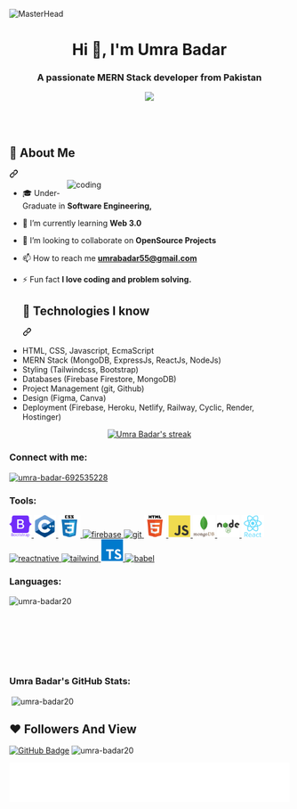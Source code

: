 ![MasterHead](https://media.licdn.com/dms/image/C4D16AQHtEoLIoPcYOg/profile-displaybackgroundimage-shrink_200_800/0/1656073033079?e=2147483647&v=beta&t=37732nSDT_SO-rCkfC2lw24RH7tfrVrYm4lKrBDGOQw)
<h1 align="center">Hi 👋, I'm Umra Badar</h1>
<h3 align="center">A passionate MERN Stack developer from Pakistan</h3>

<p align="center" dir="auto">
<a href="https://github.com/Umra-Badar20"><img src="https://readme-typing-svg.herokuapp.com/?lines=MERN%20Stack%20Developer;Web-Developer%20;and;Self-taught-Programmer;Always%20learning%20new%20things&font=Fira%20Code&center=true&width=440&height=45&color=0844a3&vCenter=true&size=22"></a>
</p><br/><br/>
<div class="markdown-heading" dir="auto"><h2 class="heading-element" dir="auto">🙋 About Me</h2><a id="user-content--about-me" class="anchor" aria-label="Permalink: 🙋 About Me" href="#-about-me"><svg class="octicon octicon-link" viewBox="0 0 16 16" version="1.1" width="16" height="16" aria-hidden="true"><path d="m7.775 3.275 1.25-1.25a3.5 3.5 0 1 1 4.95 4.95l-2.5 2.5a3.5 3.5 0 0 1-4.95 0 .751.751 0 0 1 .018-1.042.751.751 0 0 1 1.042-.018 1.998 1.998 0 0 0 2.83 0l2.5-2.5a2.002 2.002 0 0 0-2.83-2.83l-1.25 1.25a.751.751 0 0 1-1.042-.018.751.751 0 0 1-.018-1.042Zm-4.69 9.64a1.998 1.998 0 0 0 2.83 0l1.25-1.25a.751.751 0 0 1 1.042.018.751.751 0 0 1 .018 1.042l-1.25 1.25a3.5 3.5 0 1 1-4.95-4.95l2.5-2.5a3.5 3.5 0 0 1 4.95 0 .751.751 0 0 1-.018 1.042.751.751 0 0 1-1.042.018 1.998 1.998 0 0 0-2.83 0l-2.5 2.5a1.998 1.998 0 0 0 0 2.83Z"></path></svg></a></div>
<img align="right" alt="coding" width="400" src="https://repository-images.githubusercontent.com/462900780/0a10af70-6cbf-46df-9071-0ff586a3b1d6">



- 🎓 Under-Graduate in **Software Engineering,**

- 🌱 I’m currently learning **Web 3.0**

- 👯 I’m looking to collaborate on **OpenSource Projects**

- 📫 How to reach me **umrabadar55@gmail.com**

- ⚡ Fun fact **I love coding and problem solving.**

  <div class="markdown-heading" dir="auto"><h2 class="heading-element" dir="auto">🚀 Technologies I know</h2><a id="user-content--technologies-i-know" class="anchor" aria-label="Permalink: 🚀 Technologies I know" href="#-technologies-i-know"><svg class="octicon octicon-link" viewBox="0 0 16 16" version="1.1" width="16" height="16" aria-hidden="true"><path d="m7.775 3.275 1.25-1.25a3.5 3.5 0 1 1 4.95 4.95l-2.5 2.5a3.5 3.5 0 0 1-4.95 0 .751.751 0 0 1 .018-1.042.751.751 0 0 1 1.042-.018 1.998 1.998 0 0 0 2.83 0l2.5-2.5a2.002 2.002 0 0 0-2.83-2.83l-1.25 1.25a.751.751 0 0 1-1.042-.018.751.751 0 0 1-.018-1.042Zm-4.69 9.64a1.998 1.998 0 0 0 2.83 0l1.25-1.25a.751.751 0 0 1 1.042.018.751.751 0 0 1 .018 1.042l-1.25 1.25a3.5 3.5 0 1 1-4.95-4.95l2.5-2.5a3.5 3.5 0 0 1 4.95 0 .751.751 0 0 1-.018 1.042.751.751 0 0 1-1.042.018 1.998 1.998 0 0 0-2.83 0l-2.5 2.5a1.998 1.998 0 0 0 0 2.83Z"></path></svg></a></div>
<ul dir="auto">
<li>HTML, CSS, Javascript, EcmaScript</li>
<li>MERN Stack (MongoDB, ExpressJs, ReactJs, NodeJs)</li>
<li>Styling (Tailwindcss, Bootstrap)</li>
<li>Databases (Firebase Firestore, MongoDB)</li>
<li>Project Management (git, Github)</li>
<li>Design (Figma, Canva)</li>
<li>Deployment (Firebase, Heroku, Netlify, Railway, Cyclic, Render, Hostinger)</li>
</ul>
<p align="center">
<a  href="https://github.com/Umra-Badar20">
 <img title="🔥 Get streak stats for your profile at git.io/streak-stats" alt="Umra Badar's streak" src="https://github-readme-streak-stats.herokuapp.com/?user=tayyaba-ali&theme=neon-dark"/>
<!--    <img title="🔥 Get streak stats for your profile at git.io/streak-stats" alt="Umra Badar's streak" src="https://github-readme-streak-stats.herokuapp.com/?user=Umra-Badar20&theme=neon-dark"/> -->

</a>
  </p>
<h3 align="left">Connect with me:</h3>
<p align="left">
  
<a href="https://linkedin.com/in/umra-badar-692535228" target="blank"><img align="center" src="https://raw.githubusercontent.com/rahuldkjain/github-profile-readme-generator/master/src/images/icons/Social/linked-in-alt.svg" alt="umra-badar-692535228" height="30" width="40" /></a>
</p>

<h3 align="left">Tools:</h3>
<p align="left" > <a href="https://getbootstrap.com" target="_blank"  rel="noreferrer"> <img src="https://raw.githubusercontent.com/devicons/devicon/master/icons/bootstrap/bootstrap-plain-wordmark.svg" alt="bootstrap" width="40" height="40"/> </a> <a href="https://www.w3schools.com/cpp/" target="_blank" rel="noreferrer"> <img src="https://raw.githubusercontent.com/devicons/devicon/master/icons/cplusplus/cplusplus-original.svg" alt="cplusplus" width="40" height="40"/> </a> <a href="https://www.w3schools.com/css/" target="_blank" rel="noreferrer"> <img src="https://raw.githubusercontent.com/devicons/devicon/master/icons/css3/css3-original-wordmark.svg" alt="css3" width="40" height="40"/> </a> <a href="https://firebase.google.com/" target="_blank" rel="noreferrer"> <img src="https://www.vectorlogo.zone/logos/firebase/firebase-icon.svg" alt="firebase" width="40" height="40"/> </a> <a href="https://git-scm.com/" target="_blank" rel="noreferrer"> <img src="https://www.vectorlogo.zone/logos/git-scm/git-scm-icon.svg" alt="git" width="40" height="40"/> </a> <a href="https://www.w3.org/html/" target="_blank" rel="noreferrer"> <img src="https://raw.githubusercontent.com/devicons/devicon/master/icons/html5/html5-original-wordmark.svg" alt="html5" width="40" height="40"/> </a> <a href="https://developer.mozilla.org/en-US/docs/Web/JavaScript" target="_blank" rel="noreferrer"> <img src="https://raw.githubusercontent.com/devicons/devicon/master/icons/javascript/javascript-original.svg" alt="javascript" width="40" height="40"/> </a> <a href="https://www.mongodb.com/" target="_blank" rel="noreferrer"> <img src="https://raw.githubusercontent.com/devicons/devicon/master/icons/mongodb/mongodb-original-wordmark.svg" alt="mongodb" width="40" height="40"/> </a> <a href="https://nodejs.org" target="_blank" rel="noreferrer"> <img src="https://raw.githubusercontent.com/devicons/devicon/master/icons/nodejs/nodejs-original-wordmark.svg" alt="nodejs" width="40" height="40"/> </a> <a href="https://reactjs.org/" target="_blank" rel="noreferrer"> <img src="https://raw.githubusercontent.com/devicons/devicon/master/icons/react/react-original-wordmark.svg" alt="react" width="40" height="40"/> </a> <a href="https://reactnative.dev/" target="_blank" rel="noreferrer"> <img src="https://reactnative.dev/img/header_logo.svg" alt="reactnative" width="40" height="40"/> </a> <a href="https://tailwindcss.com/" target="_blank" rel="noreferrer"> <img src="https://www.vectorlogo.zone/logos/tailwindcss/tailwindcss-icon.svg" alt="tailwind" width="40" height="40"/> </a> <a href="https://www.typescriptlang.org/" target="_blank" rel="noreferrer"> <img src="https://raw.githubusercontent.com/devicons/devicon/master/icons/typescript/typescript-original.svg" alt="typescript&bg_color=0D1117" width="40" height="40"/> </a> <a href="https://babeljs.io/" target="_blank" rel="noreferrer"> <img src="https://www.vectorlogo.zone/logos/babeljs/babeljs-icon.svg" alt="babel" width="40" height="40"/> </a> </p>  

<h3 align="left">Languages:</h3>

<p><img align="left" src="https://github-readme-stats.vercel.app/api/top-langs?username=umra-badar20&show_icons=true&locale=en&layout=compact&bg_color=0D1117" alt="umra-badar20" /></p>
<br/><br/><br/><br/><br/><br/><br/>


  
<h3 align="left">Umra Badar's GitHub Stats:</h3>
<p>&nbsp;<img align="center" src="https://github-readme-stats.vercel.app/api?username=umra-badar20&show_icons=true&locale=en&theme=neon" alt="umra-badar20" /></p>

<h2 class="heading-element" dir="auto">❤ Followers And View</h2>


<a href="https://github.com/Umra-Badar20?tab=followers">
<p align="left">
<a href="https://github.com/Umra-Badar20?tab=followers"><img src="https://img.shields.io/github/followers/Umra-Badar20?label=Followers&style=social" alt="GitHub Badge"></a>
<img src="https://komarev.com/ghpvc/?username=umra-badar20&label=Profile%20views&color=0e75b6&style=flat" alt="umra-badar20" /> 
</p>

<p dir="auto"><a target="_blank" rel="noopener noreferrer nofollow" href="https://raw.githubusercontent.com/aliaftabsheikh/aliaftabsheikh/c3862be6d86d0d9b863c38a1c4e24f76e79484b0/Thanks.svg"><img align="center" height="70" alt="Thanks" width="100%" src="https://raw.githubusercontent.com/aliaftabsheikh/aliaftabsheikh/c3862be6d86d0d9b863c38a1c4e24f76e79484b0/Thanks.svg" style="max-width: 100%;"></a></p>

